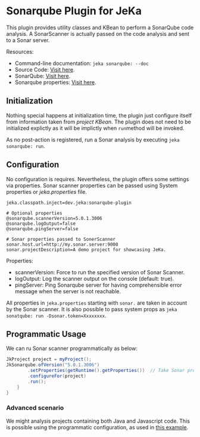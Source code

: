 # Sonarqube Plugin for JeKa

This plugin provides utility classes and KBean to perform a SonarQube code analysis.
A SonarScanner is actually passed on the code analysis and sent to a Sonar server.

Resources:
  - Command-line documentation: `jeka sonarqube: --doc`
  - Source Code: [Visit here](src/dev/jeka/plugins/sonarqube/SonarqubeKBean.java).
  - SonarQube: [Visit here](https://www.sonarsource.com/fr/products/sonarqube/).
  - Sonarqube properties: [Visit here](https://docs.sonarsource.com/sonarqube-server/10.6/analyzing-source-code/analysis-parameters/).

## Initialization

Nothing special happens at initialization time, the plugin just configure itself from information taken from 
*project KBean*. The plugin does not need to be initialized explictly as it will be implictly when `run`method 
will be invoked.

As no post-action is registered, run a Sonar analysis by  executing `jeka sonarqube: run`.

## Configuration

No configuration is requires. Nevertheless, the plugin offers some settings via properties. 
Sonar scanner properties can be passed using System properties or *jeka.properties* file.

```properties
jeka.classpath.inject=dev.jeka:sonarqube-plugin

# Optional properties
@sonarqube.scannerVersion=5.0.1.3006
@sonarqube.logOutput=false
@sonarqube.pingServer=false

# Sonar properties passed to SonerScanner
sonar.host.url=http://my.sonar.server:9000
sonar.projectDescription=A demo project for showcasing JeKa.
```

Properties:
  - scannerVersion: Force to run the specified version of Sonar Scanner.
  - logOutput: Log the scanner output on the console  (default: true).
  - pingServer: Ping Sonarqube server for having comprehensible error message when the server is not reachable.

All properties in `jeka.properties` starting with `sonar.` are taken in account by the Sonar scanner.
It is also possible to pass system props as `jeka sonatqube: run -Dsonar.token=Xxxxxxxx`.

## Programmatic Usage

We can ru Sonar scanner programmatically as below:

```java
JkProject project = myProject();
JkSonarqube.ofVersion("5.0.1.3006")
        .setProperties(getRuntime().getProperties())  // Take Sonar properties from local.properties and System.getProperties()
        .configureFor(project)
        .run();
    }
}
```

### Advanced scenario

We might analysis projects containing both Java and Javascript code. 
This is possible using the programmatic configuration, as used in [this example](https://github.com/jeka-dev/demo-build-templates/blob/b0b3940068bc96a02c9f4e2e46766355466b1df4/jeka-src/dev/jeka/demo/templates/SpringBootTemplateBuild.java#L109).






